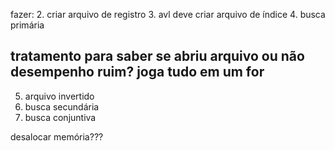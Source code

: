 fazer:
2. criar arquivo de registro
3. avl deve criar arquivo de índice
4. busca primária

tratamento para saber se abriu arquivo ou não
desempenho ruim? joga tudo em um for
-
5. arquivo invertido
6. busca secundária
7. busca conjuntiva

desalocar memória???
